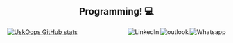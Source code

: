 


<h2 align="center">Programming! 💻</h2>


<a href="https://github.com/UskOops">
    

<a href="https://api.whatsapp.com/send?phone=31984542217">
    <img src="https://img.shields.io/badge/-Whatsapp-4CA143?style=flat&labelColor=4CA143&logo=whatsapp&logoColor=black" title="Text me" align="right" alt="Whatsapp">
</a>

<a href="marcolopesdias@outlook.com">
    <img src="https://img.shields.io/badge/-Gmail-c14438?style=flat&logo=Gmail&logoColor=darkblue" title="Send me an email" align="right" alt="outlook">
</a>

<a href="https://www.linkedin.com/in/marco-ant%C3%B4nio-5a420418a/">
    <img src="https://img.shields.io/badge/-LinkedIn-blue?style=flat&logo=Linkedin&logoColor=white" title="My Social Network" align="right" alt="LinkedIn">
</a>


  [![UskOops GitHub stats](https://github-readme-stats.vercel.app/api?username=UskOops)](https://github.com/UskOops/github-readme-stats)



